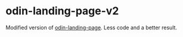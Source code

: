 # odin-landing-page-v2
Modified version of [odin-landing-page](https://github.com/U2FUSB/odin-landing-page). 
Less code and a better result. 